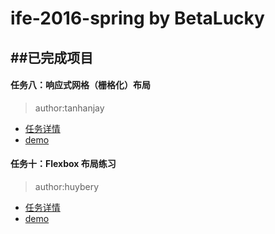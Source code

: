 # ife-2016-spring by BetaLucky
##已完成项目
---
#### 任务八：响应式网格（栅格化）布局
> author:tanhanjay

* [任务详情](http://ife.baidu.com/task/detail?taskId=8)
* [demo](http://betalucky.github.io/ife-2016-spring/task1_8/GridSystem.html)

#### 任务十：Flexbox 布局练习
> author:huybery

* [任务详情](http://ife.baidu.com/task/detail?taskId=10)
* [demo](http://betalucky.github.io/ife-2016-spring/task1_10/flex_layout.html)
